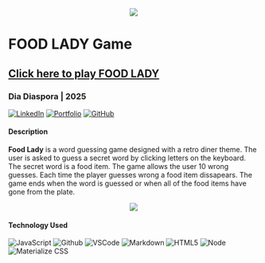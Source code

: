 <div id="header" align="center">

  <img src="https://i.ibb.co/0ymQL2vY/Screenshot-2025-05-01-at-2-09-32-PM.png" >

</div>


# FOOD LADY Game
## [Click here to play FOOD LADY](https://diadiaspora.github.io/Food-Lady-Game/)


### Dia Diaspora | 2025

[![LinkedIn](https://img.shields.io/badge/LinkedIn-www.linkedin.com/in/diadiaspora-blue?style=flat&logo=linkedin)](https://www.linkedin.com/in/diadiaspora) [![Portfolio](https://img.shields.io/badge/Portfolio-www.diadiaspora.design-blue?style=flat&logo=linkedin)](https://www.diadiaspora.design)
[![GitHub](https://img.shields.io/badge/GitHub-www.github.com/diadiaspora-blue?style=flat&logo=github)](https://github.com/your-username)


 [](https://img.shields.io/badge/any_text-you_like-blue)

#### Description

__Food Lady__ is a word guessing game designed with a retro diner theme. The user is asked to guess a secret word by clicking letters on the keyboard. The secret word is a food item. The game allows the user 10 wrong guesses. Each time the player guesses wrong a food item dissapears. The game ends when the word is guessed or when all of the food items have gone from the plate. 

<div id="header" align="center">

  <img src="https://i.ibb.co/tPvXPbDF/Screenshot-2025-04-30-at-5-14-43-PM.png" >

</div>

#### Technology Used

 ![JavaScript](https://img.shields.io/badge/-JavaScript-05122A?style=flat&logo=javascript)
 ![Github](https://img.shields.io/badge/-GitHub-05122A?style=flat&logo=github)
 ![VSCode](https://img.shields.io/badge/-VS_Code-05122A?style=flat&logo=visualstudio)
 ![Markdown](https://img.shields.io/badge/-Markdown-05122A?style=flat&logo=markdown)
 ![HTML5](https://img.shields.io/badge/-HTML5-05122A?style=flat&logo=html5)
 ![Node](https://img.shields.io/badge/-Node.js-05122A?style=flat&logo=node.js)
 ![Materialize CSS](https://img.shields.io/badge/-Materialize_CSS-05122A?style=flat&logo=materialdesign)
